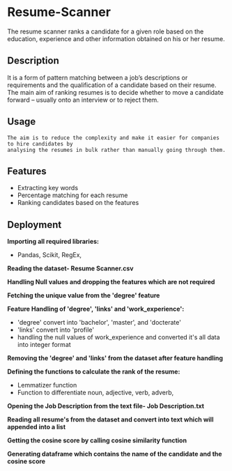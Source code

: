 # Resume-Scanner
The resume scanner ranks a candidate for a given role based on the education, experience and other information obtained on his or her resume.

## Description
It is a form of pattern matching between a job’s descriptions or requirements and the qualification of a candidate based on their resume. The main aim of ranking resumes is to decide whether to move a candidate forward – usually onto an interview or to reject them.

## Usage
```
The aim is to reduce the complexity and make it easier for companies to hire candidates by
analysing the resumes in bulk rather than manually going through them.

```

## Features

- Extracting key words
- Percentage matching for each resume
- Ranking candidates based on the features


## Deployment

**Importing all required libraries:**

- Pandas, Scikit, RegEx,

**Reading the dataset- Resume Scanner.csv**

**Handling Null values and dropping the features which are not required**

**Fetching the unique value from the 'degree' feature**

**Feature Handling of 'degree', 'links' and 'work_experience':**
- 'degree' convert into 'bachelor', 'master', and 'docterate'
- 'links' convert into 'profile'
- handling the null values of work_experience and converted it's all data into integer format

**Removing the 'degree' and 'links' from the dataset after feature handling**

**Defining the functions to calculate the rank of the resume:**
- Lemmatizer function
- Function to differentiate noun, adjective, verb, adverb,

**Opening the Job Description from the text file- Job Description.txt**

**Reading all resume's from the dataset and convert into text which will appended into a list**

**Getting the cosine score by calling cosine similarity function**

**Generating dataframe which contains the name of the candidate and the cosine score**


